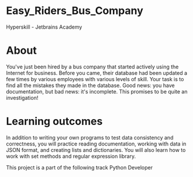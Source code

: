 # Easy_Riders_Bus_Company

Hyperskill - Jetbrains Academy

# About
You've just been hired by a bus company that started actively using the Internet for business. Before you came, their database had been updated a few times by various employees with various levels of skill. Your task is to find all the mistakes they made in the database. Good news: you have documentation, but bad news: it's incomplete. This promises to be quite an investigation!

# Learning outcomes
In addition to writing your own programs to test data consistency and correctness, you will practice reading documentation, working with data in JSON format, and creating lists and dictionaries. You will also learn how to work with set methods and regular expression library.

This project is a part of the following track
Python Developer
